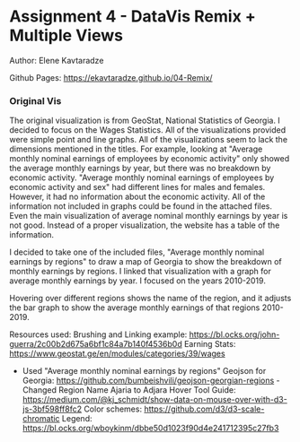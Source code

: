 Assignment 4 - DataVis Remix + Multiple Views
===

Author: Elene Kavtaradze

Github Pages: https://ekavtaradze.github.io/04-Remix/

### Original Vis

The original visualization is from GeoStat, National Statistics of Georgia.
I decided to focus on the Wages Statistics. All of the visualizations provided were simple point and line graphs. All of the visualizations seem to lack
the dimensions mentioned in the titles. For example, looking at "Average monthly nominal earnings of employees by economic activity" only showed the average
monthly earnings by year, but there was no breakdown by economic activity. "Average monthly nominal earnings of employees by economic activity and sex" had
different lines for males and females. However, it had no information about the economic activity. All of the information not included in graphs could be
found in the attached files.
Even the main visualization of average nominal monthly earnings by year is not good. Instead of a proper visualization, the website has a table of the information.

I decided to take one of the included files, "Average monthly nominal earnings by regions" to draw a map of Georgia to show the breakdown of monthly earnings by regions. I linked that visualization with a graph for average monthly earnings by year. I focused on the years 2010-2019.

Hovering over different regions shows the name of the region, and it adjusts the bar graph to show the average monthly earnings of that regions 2010-2019.






Resources used:
Brushing and Linking example: https://bl.ocks.org/john-guerra/2c00b2d675a6bf1c84a7b140f4536b0d
Earning Stats: https://www.geostat.ge/en/modules/categories/39/wages
  - Used "Average monthly nominal earnings by regions"
Geojson for Georgia: https://github.com/bumbeishvili/geojson-georgian-regions - Changed Region Name Ajaria to Adjara
Hover Tool Guide: https://medium.com/@kj_schmidt/show-data-on-mouse-over-with-d3-js-3bf598ff8fc2
Color schemes: https://github.com/d3/d3-scale-chromatic
Legend: https://bl.ocks.org/wboykinm/dbbe50d1023f90d4e241712395c27fb3
